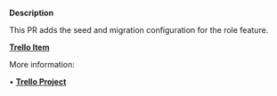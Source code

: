 **Description**

This PR adds the seed and migration configuration for the role feature.

[**Trello Item**](card_url_item)

More information:

•⁠ ⁠[**Trello Project**](trello_url)